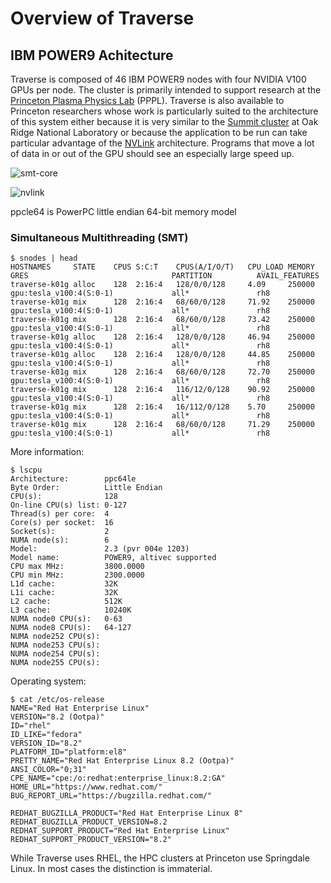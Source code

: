 # Overview of Traverse

## IBM POWER9 Achitecture

Traverse is composed of 46 IBM POWER9 nodes with four NVIDIA V100 GPUs per node. The cluster is primarily intended
to support research at the <a href="https://www.pppl.gov">Princeton
Plasma Physics Lab</a> (PPPL). Traverse is also available to Princeton researchers whose work is particularly
suited to the architecture of this system either because it is very similar to
the <a href="https://www.olcf.ornl.gov/olcf-resources/compute-systems/summit/">Summit cluster</a> at Oak Ridge National
Laboratory or because the application to be run can take particular advantage of
the <a href="https://www.nvidia.com/en-us/data-center/nvlink/">NVLink</a> architecture. Programs that move a lot of
data in or out of the GPU should see an especially large speed up.

![smt-core](http://3s81si1s5ygj3mzby34dq6qf-wpengine.netdna-ssl.com/wp-content/uploads/2016/08/ibm-hot-chips-power9-smt4-core.jpg)

![nvlink](https://images.exxactcorp.com/CMS/technologies/nvidia-solutions/nvidia-nvlink-solutions/tesla-v100-nvlink-gpu-cpu-diagram.png)

ppcle64 is PowerPC little endian 64-bit memory model

### Simultaneous Multithreading (SMT)

```
$ snodes | head
HOSTNAMES     STATE    CPUS S:C:T    CPUS(A/I/O/T)   CPU_LOAD MEMORY   GRES                                PARTITION          AVAIL_FEATURES
traverse-k01g alloc    128  2:16:4   128/0/0/128     4.09     250000   gpu:tesla_v100:4(S:0-1)             all*               rh8
traverse-k01g mix      128  2:16:4   68/60/0/128     71.92    250000   gpu:tesla_v100:4(S:0-1)             all*               rh8
traverse-k01g mix      128  2:16:4   68/60/0/128     73.42    250000   gpu:tesla_v100:4(S:0-1)             all*               rh8
traverse-k01g alloc    128  2:16:4   128/0/0/128     46.94    250000   gpu:tesla_v100:4(S:0-1)             all*               rh8
traverse-k01g alloc    128  2:16:4   128/0/0/128     44.85    250000   gpu:tesla_v100:4(S:0-1)             all*               rh8
traverse-k01g mix      128  2:16:4   68/60/0/128     72.70    250000   gpu:tesla_v100:4(S:0-1)             all*               rh8
traverse-k01g mix      128  2:16:4   116/12/0/128    90.92    250000   gpu:tesla_v100:4(S:0-1)             all*               rh8
traverse-k01g mix      128  2:16:4   16/112/0/128    5.70     250000   gpu:tesla_v100:4(S:0-1)             all*               rh8
traverse-k01g mix      128  2:16:4   68/60/0/128     71.29    250000   gpu:tesla_v100:4(S:0-1)             all*               rh8
```

More information:

```
$ lscpu
Architecture:        ppc64le
Byte Order:          Little Endian
CPU(s):              128
On-line CPU(s) list: 0-127
Thread(s) per core:  4
Core(s) per socket:  16
Socket(s):           2
NUMA node(s):        6
Model:               2.3 (pvr 004e 1203)
Model name:          POWER9, altivec supported
CPU max MHz:         3800.0000
CPU min MHz:         2300.0000
L1d cache:           32K
L1i cache:           32K
L2 cache:            512K
L3 cache:            10240K
NUMA node0 CPU(s):   0-63
NUMA node8 CPU(s):   64-127
NUMA node252 CPU(s): 
NUMA node253 CPU(s): 
NUMA node254 CPU(s): 
NUMA node255 CPU(s): 
```

Operating system:

```
$ cat /etc/os-release 
NAME="Red Hat Enterprise Linux"
VERSION="8.2 (Ootpa)"
ID="rhel"
ID_LIKE="fedora"
VERSION_ID="8.2"
PLATFORM_ID="platform:el8"
PRETTY_NAME="Red Hat Enterprise Linux 8.2 (Ootpa)"
ANSI_COLOR="0;31"
CPE_NAME="cpe:/o:redhat:enterprise_linux:8.2:GA"
HOME_URL="https://www.redhat.com/"
BUG_REPORT_URL="https://bugzilla.redhat.com/"

REDHAT_BUGZILLA_PRODUCT="Red Hat Enterprise Linux 8"
REDHAT_BUGZILLA_PRODUCT_VERSION=8.2
REDHAT_SUPPORT_PRODUCT="Red Hat Enterprise Linux"
REDHAT_SUPPORT_PRODUCT_VERSION="8.2"
```

While Traverse uses RHEL, the HPC clusters at Princeton use Springdale Linux. In most cases the
distinction is immaterial.
